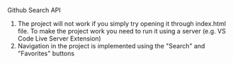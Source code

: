 Github Search API

1. The project will not work if you simply try opening it through index.html file. To make the project work you need to run it using a server (e.g. VS Code Live Server Extension)
2. Navigation in the project is implemented using the "Search" and "Favorites" buttons
